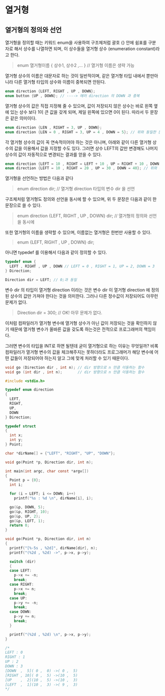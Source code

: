 # 열거형

## 열거형의 정의와 선언
열거형을 정의할 때는 키워드 enum을 사용하여 구조체처럼 괄호 {} 안에 쉼표를 구분자로 해서 상수를 나열하면 되며, 이 상수들을 열거형 상수 (enumeration constant)라고 한다.

> enum 열거형이름 { 상수1, 상수2 ,... } // 열거형 이름은 생략 가능

열거형 상수의 이름은 대문자로 하는 것이 일반적이며, 같은 열거형 타입 내에서 뿐만아니라 다른 열거형 타입의 상수와 이름이 중복되면 안된다.

```c
enum direction {LEFT, RIGHT , UP , DOWN};
enum button {UP , DOWN}; // ----> 에러 direction 의 DOWN 과 중복
```

열거형 상수의 값은 직접 지정해 줄 수 있으며, 값이 저장되지 않은 상수는 바로 왼쪽 옆에 있는 상수 보다 1이 큰 값을 갖게 되며, 제일 왼쪽에 있으면 0이 된다. 따라서 두 문장은 같은 의미이다.

```c
enum direction {LEN , RIGHT = 3, UP , DOWN};
enum direction {LEN = 0 , RIGHT = 3, UP = 4 , DOWN = 5}; // 위와 동일한 문장 이다.
```

각 열거형 상수의 값이 꼭 연속적이어야 하는 것은 아니며, 아래와 같이 다른 열거형 상수의 값을 이용해서 값을 지정할 수도 있다. 그러면 상수 LEFT의 값만 변경해도 나머지 상수의 값이 자동적으로 변경되는 결과를 얻을 수 있다.

```c
enum direction {LEFT = 10 , RIGHT = LEFT + 10 , UP = RIGHT + 10 , DOWN = UP + 10};
enum direction {LEFT = 10 , RIGHT = 20 , UP = 30 , DOWN = 40}; // 위와 동일한 문장 이다.
```

열거형을 선언하는 방법은 다음과 같다

> enum direction dir; // 열거형 direction 타입의 변수 dir 을 선언

구조체처럼 열거형도 정의와 선언을 동시에 할 수 있으며, 위 두 문장은 다음과 같이 한 문장으로 쓸 수 있다.

> enum direction {LEFT, RIGHT , UP , DOWN} dir; // 열거형의 정의와 선언을 동시에

또한 열거형의 이름을 생략할 수 있으며, 이름없는 열거형은 한번만 사용할 수 있다.

> enum {LEFT, RIGHT , UP , DOWN} dir;

아니면 typedef 를 이용해서 다음과 같이 정의할 수 있다.

```c
typedef enum {
  LEFT , RIGHT , UP , DOWN // LEFT = 0 , RIGHT = 1, UP = 2, DOWN = 3
} Direction;

Direction dir = LEFT; // 0;과 동일
```

변수 dir 의 타입이 열거형 direction 이라는 것은 변수 dir 이 열거형 direction 에 정의된 상수의 값만 가져야 한다는 것을 의미한다. 그러나 다른 정수값이 저장되어도 아무런 문제가 없다.

> Direction dir = 300; // OK! 아무 문제가 없다.

이처럼 컴파일러가 열거형 변수에 열거형 상수가 아닌 값이 저장되는 것을 확인하지 않기 때문에 열거형 변수가 올바른 값을 갖도록 하는것은 전적으로 프로그래머의 책임이다.

그러면 변수의 타입을 INT로 하면 될텐데 굳이 열거형으로 하는 이유는 무엇일까? 비록 컴파일러가 열거형 변수의 값을 체크해주지는 못하더라도 프로그래머가 해당 변수에 어떤 값들이 저장되어야 하는지 알고 그에 맞게 처러할 수 있기 때문이다.

```c
void go (Direction dir , int n); // dir 방향으로 n 만큼 이동하는 함수
void go (int dir , int n);       // dir 방향으로 n 만큼 이동하는 함수
```

```c
#include <stdio.h>

typedef enum direction
{
  LEFT,
  RIGHT,
  UP,
  DOWN
} Direction;

typedef struct
{
  int x;
  int y;
} Point;

char *dirName[] = {"LEFT", "RIGHT", "UP", "DOWN"};

void go(Point *p, Direction dir, int n);

int main(int argc, char const *argv[])
{
  Point p = {0};
  int i;

  for (i = LEFT; i <= DOWN; i++)
    printf("%s : %d \n", dirName[i], i);

  go(&p, DOWN, 5);
  go(&p, RIGHT, 10);
  go(&p, UP, 2);
  go(&p, LEFT, 1);
  return 0;
}

void go(Point *p, Direction dir, int n)
{
  printf("[%-5s , %2d]", dirName[dir], n);
  printf("(%2d , %2d) ->", p->x, p->y);

  switch (dir)
  {
  case LEFT:
    p->x += -n;
    break;
  case RIGHT:
    p->x += n;
    break;
  case UP:
    p->y += -n;
    break;
  case DOWN:
    p->y += n;
    break;
  }

  printf("(%2d , %2d) \n", p->x, p->y);
}

/*
LEFT : 0 
RIGHT : 1
UP : 2
DOWN : 3
[DOWN  ,  5]( 0 ,  0) ->( 0 ,  5)
[RIGHT , 10]( 0 ,  5) ->(10 ,  5)
[UP    ,  2](10 ,  5) ->(10 ,  3)
[LEFT  ,  1](10 ,  3) ->( 9 ,  3)
*/
```